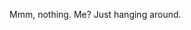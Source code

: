 Mmm, nothing. Me? Just hanging around.

<!---
acid0rain/acid0rain is a ✨ special ✨ repository because its `README.md` (this file) appears on your GitHub profile.
You can click the Preview link to take a look at your changes.
--->
